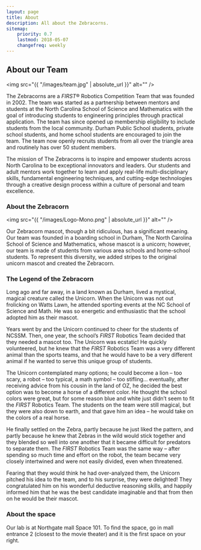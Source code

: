 ```yaml
---
layout: page
title: About
description: All about the Zebracorns.
sitemap:
    priority: 0.7
    lastmod: 2018-05-07
    changefreq: weekly
---
```

## About our Team

<span class="image left"><img src="{{ "/images/team.jpg" | absolute_url }}" alt="" /></span>

The Zebracorns are a <i>FIRST</i>® Robotics Competition Team that was founded in 2002. The team was started as a partnership between mentors and students at the North Carolina School of Science and Mathematics with the goal of introducing students to engineering principles through practical application. The team has since opened up membership eligibility to include students from the local community. Durham Public School students, private school students, and home school students are encouraged to join the team. The team now openly recruits students from all over the triangle area and routinely has over 50 student members.

The mission of The Zebracorns is to inspire and empower students across North Carolina to be exceptional innovators and leaders. Our students and adult mentors work together to learn and apply real-life multi-disciplinary skills, fundamental engineering techniques, and cutting-edge technologies through a creative design process within a culture of personal and team excellence.

### About the Zebracorn
<span class="image left"><img src="{{ "/images/Logo-Mono.png" | absolute_url }}" alt="" /></span>

Our Zebracorn mascot, though a bit ridiculous, has a significant meaning. Our team was founded in a boarding school in Durham, The North Carolina School of Science and Mathematics, whose mascot is a unicorn; however, our team is made of students from various area schools and home-school students. To represent this diversity, we added stripes to the original unicorn mascot and created the Zebracorn.

<h3>The Legend of the Zebracorn</h3>
Long ago and far away, in a land known as Durham, lived a mystical, magical creature called the Unicorn. When the Unicorn was not out frolicking on Watts Lawn, he attended sporting events at the NC School of Science and Math. He was so energetic and enthusiastic that the school adopted him as their mascot.

Years went by and the Unicorn continued to cheer for the students of NCSSM. Then, one year, the school’s <i>FIRST</i> Robotics Team decided that they needed a mascot too. The Unicorn was ecstatic! He quickly volunteered, but he knew that the <i>FIRST</i> Robotics Team was a very different animal than the sports teams, and that he would have to be a very different animal if he wanted to serve this unique group of students.

The Unicorn contemplated many options; he could become a lion – too scary, a robot – too typical, a math symbol – too stifling… eventually, after receiving advice from his cousin in the land of OZ, he decided the best option was to become a horse of a different color. He thought the school colors were great, but for some reason blue and white just didn’t seem to fit the <i>FIRST</i> Robotics Team. The students on the team were still magical, but they were also down to earth, and that gave him an idea – he would take on the colors of a real horse.

He finally settled on the Zebra, partly because he just liked the pattern, and partly because he knew that Zebras in the wild would stick together and they blended so well into one another that it became difficult for predators to separate them. The <i>FIRST</i> Robotics Team was the same way – after spending so much time and effort on the robot, the team became very closely intertwined and were not easily divided, even when threatened.

Fearing that they would think he had over-analyzed them, the Unicorn pitched his idea to the team, and to his surprise, they were delighted! They congratulated him on his wonderful deductive reasoning skills, and happily informed him that he was the best candidate imaginable and that from then on he would be their mascot.

### About the space
Our lab is at Northgate mall Space 101. To find the space, go in mall entrance 2 (closest to the movie theater) and it is the first space on your right.
